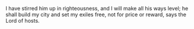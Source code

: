 I have stirred him up in righteousness, and I will make all his ways level; he shall build my city and set my exiles free, not for price or reward, says the Lord of hosts.
